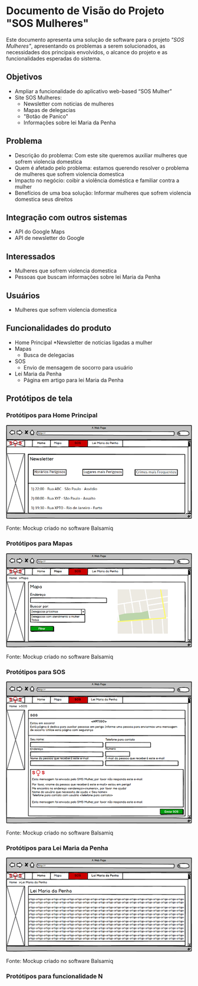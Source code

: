 # Documento de Visão do Projeto "SOS Mulheres"

Este documento apresenta uma solução de software para o projeto *"SOS Mulheres"*, 
apresentando os problemas a serem solucionados, as necessidades dos principais envolvidos, o alcance do projeto e as funcionalidades 
esperadas do sistema.

## Objetivos

* Ampliar a funcionalidade do aplicativo web-based “SOS Mulher” 
* Site SOS Mulheres:
  * Newsletter com noticias de mulheres
  * Mapas de delegacias
  * "Botão de Panico"
  * Informações sobre lei Maria da Penha

## Problema

* Descrição do problema: Com este site queremos auxiliar mulheres que sofrem violencia domestica
* Quem é afetado pelo problema: estamos querendo resolver o problema de mulheres que sofrem violencia domestica
* Impacto no negócio: coibir a violência doméstica e familiar contra a mulher
* Benefícios de uma boa solução: Informar mulheres que sofrem violencia domestica seus direitos 

## Integração com outros sistemas

* API do Google Maps
* API de newsletter do Google
 
## Interessados

* Mulheres que sofrem violencia domestica 
* Pessoas que buscam informações sobre lei Maria da Penha


## Usuários

* Mulheres que sofrem violencia domestica

## Funcionalidades do produto

* Home Principal
  *Newsletter de noticias ligadas a mulher
* Mapas
  * Busca de delegacias 
* SOS
  * Envio de mensagem de socorro para usuário
* Lei Maria da Penha
  * Página em artigo para lei Maria da Penha

## Protótipos de tela

### Protótipos para Home Principal

![](prototipo_tela_newsLetter.png)

Fonte: Mockup criado no software Balsamiq

### Protótipos para Mapas

![](mapa.png)

Fonte: Mockup criado no software Balsamiq

### Protótipos para SOS

![](SOS.png)

Fonte: Mockup criado no software Balsamiq

### Protótipos para Lei Maria da Penha

![](leimariadapenha.png)

Fonte: Mockup criado no software Balsamiq

### Protótipos para funcionalidade N
